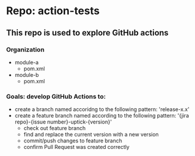 # Repo: action-tests

## This repo is used to explore GitHub actions

### Organization

- module-a
  - pom.xml
- module-b
  - pom.xml

### Goals: develop GitHub Actions to:

- create a branch named accoridng to the following pattern: 'release-x.x'
- create a feature branch named according to the following pattern: '{jira repo}-{issue number}-uptick-{version}'
  - check out feature branch
  - find and replace the current version with a new version
  - commit/push changes to feature branch
  - confirm Pull Request was created correctly

